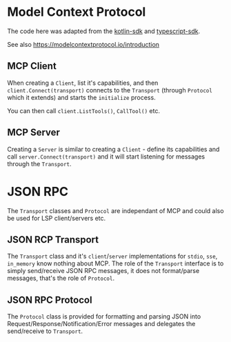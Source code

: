 # Model Context Protocol

The code here was adapted from the [kotlin-sdk](https://github.com/modelcontextprotocol/kotlin-sdk) and [typescript-sdk](https://github.com/modelcontextprotocol/typescript-sdk).

See also https://modelcontextprotocol.io/introduction

## MCP Client

When creating a `Client`, list it's capabilities, and then `client.Connect(transport)` connects to the `Transport` (through `Protocol` which it extends) and starts the `initialize` process.

You can then call `client.ListTools()`, `CallTool()` etc.

## MCP Server

Creating a `Server` is similar to creating a `Client` - define its capabilities and call `server.Connect(transport)` and it will start listening for messages through the `Transport`.

# JSON RPC

The `Transport` classes and `Protocol` are independant of MCP and could also be used for LSP client/servers etc.

## JSON RCP Transport

The `Transport` class and it's `client`/`server` implementations for `stdio`, `sse`, `in_memory` know nothing about MCP. The role of the `Transport` interface is to simply send/receive JSON RPC messages, it does not format/parse messages, that's the role of `Protocol`.

## JSON RPC Protocol

The `Protocol` class is provided for formatting and parsing JSON into Request/Response/Notification/Error messages and delegates the send/receive to `Transport`.
